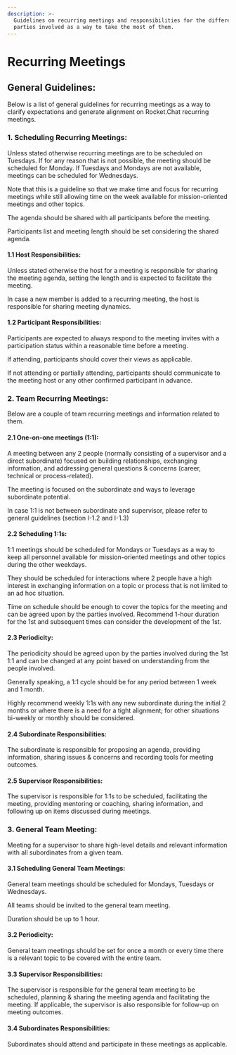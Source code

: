 ```yaml
---
description: >-
  Guidelines on recurring meetings and responsibilities for the different
  parties involved as a way to take the most of them.
---
```


# Recurring Meetings

## General Guidelines:

Below is a list of general guidelines for recurring meetings as a way to clarify expectations and generate alignment on Rocket.Chat recurring meetings.

### 1. Scheduling Recurring Meetings:

Unless stated otherwise recurring meetings are to be scheduled on Tuesdays. If for any reason that is not possible, the meeting should be scheduled for Monday. If Tuesdays and Mondays are not available, meetings can be scheduled for Wednesdays.

Note that this is a guideline so that we make time and focus for recurring meetings while still allowing time on the week available for mission-oriented meetings and other topics.

The agenda should be shared with all participants before the meeting.

Participants list and meeting length should be set considering the shared agenda.

#### 1.1 Host Responsibilities:

Unless stated otherwise the host for a meeting is responsible for sharing the meeting agenda, setting the length and is expected to facilitate the meeting.

In case a new member is added to a recurring meeting, the host is responsible for sharing meeting dynamics.

#### 1.2 Participant Responsibilities:

Participants are expected to always respond to the meeting invites with a participation status within a reasonable time before a meeting.

If attending, participants should cover their views as applicable.

If not attending or partially attending, participants should communicate to the meeting host or any other confirmed participant in advance.

### 2. Team Recurring Meetings:

Below are a couple of team recurring meetings and information related to them.

#### 2.1 One-on-one meetings (1:1):

A meeting between any 2 people (normally consisting of a supervisor and a direct subordinate) focused on building relationships, exchanging information, and addressing general questions & concerns (career, technical or process-related).

The meeting is focused on the subordinate and ways to leverage subordinate potential.

In case 1:1 is not between subordinate and supervisor, please refer to general guidelines (section I-1.2 and I-1.3)

#### 2.2 Scheduling 1:1s:

1:1 meetings should be scheduled for Mondays or Tuesdays as a way to keep all personnel available for mission-oriented meetings and other topics during the other weekdays.

They should be scheduled for interactions where 2 people have a high interest in exchanging information on a topic or process that is not limited to an ad hoc situation.

Time on schedule should be enough to cover the topics for the meeting and can be agreed upon by the parties involved. Recommend 1-hour duration for the 1st and subsequent times can consider the development of the 1st.

#### 2.3 Periodicity:

The periodicity should be agreed upon by the parties involved during the 1st 1:1 and can be changed at any point based on understanding from the people involved.

Generally speaking, a 1:1 cycle should be for any period between 1 week and 1 month.

Highly recommend weekly 1:1s with any new subordinate during the initial 2 months or where there is a need for a tight alignment; for other situations bi-weekly or monthly should be considered.

#### 2.4 Subordinate Responsibilities:

The subordinate is responsible for proposing an agenda, providing information, sharing issues & concerns and recording tools for meeting outcomes.

#### 2.5 Supervisor Responsibilities:

The supervisor is responsible for 1:1s to be scheduled, facilitating the meeting, providing mentoring or coaching, sharing information, and following up on items discussed during meetings.

### 3. General Team Meeting:

Meeting for a supervisor to share high-level details and relevant information with all subordinates from a given team.

#### 3.1 Scheduling General Team Meetings:

General team meetings should be scheduled for Mondays, Tuesdays or Wednesdays.

All teams should be invited to the general team meeting.

Duration should be up to 1 hour.

#### 3.2 Periodicity:

General team meetings should be set for once a month or every time there is a relevant topic to be covered with the entire team.

#### 3.3 Supervisor Responsibilities:

The supervisor is responsible for the general team meeting to be scheduled, planning & sharing the meeting agenda and facilitating the meeting. If applicable, the supervisor is also responsible for follow-up on meeting outcomes.

#### 3.4 Subordinates Responsibilities:

Subordinates should attend and participate in these meetings as applicable.
